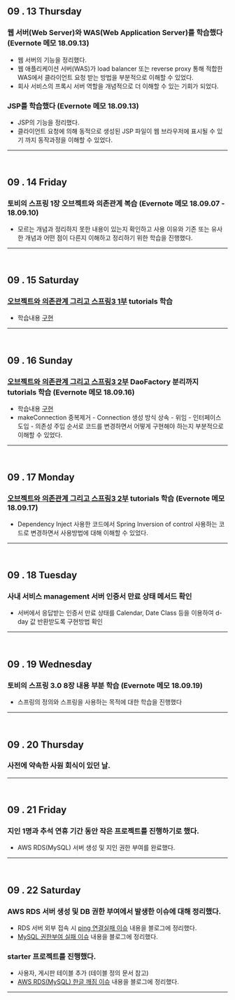 
## 09 . 13 Thursday

### 웹 서버(Web Server)와 WAS(Web Application Server)를 학습했다 (Evernote 메모 18.09.13)
+ 웹 서버의 기능을 정리했다.
+ 웹 애플리케이션 서버(WAS)가 load balancer 또는 reverse proxy 통해 적합한 WAS에서 클라이언트 요청 받는 방법을 부분적으로 이해할 수 있었다.
+ 회사 서비스의 프록시 서버 역할을 개념적으로 더 이해할 수 있는 기회가 되었다.

### JSP를 학습했다 (Evernote 메모 18.09.13)
+ JSP의 기능을 정리했다.
+ 클라이언트 요청에 의해 동적으로 생성된 JSP 파일이 웹 브라우저에 표시될 수 있기 까지 동작과정을 이해할 수 있었다.

---
<br>

## 09 . 14 Friday

### 토비의 스프링 1장 오브젝트와 의존관계 복습 (Evernote 메모 18.09.07 - 18.09.10)
+ 모르는 개념과 정리하지 못한 내용이 있는지 확인하고 사용 이유와 기존 또는 유사한 개념과 어떤 점이 다른지 이해하고 정리하기 위한 학습을 진행했다.

---
<br>

## 09 . 15 Saturday

### [오브젝트와 의존관계 그리고 스프링3 1부](https://www.youtube.com/watch?v=SZydc3BS--s) tutorials 학습
+ 학습내용 [구현](https://github.com/nttejun/lecture-tutorial/tree/master/spring-denpendency/src/main/java/spring/dependency)

---
<br>

## 09 . 16 Sunday
 
### [오브젝트와 의존관계 그리고 스프링3 2부](https://www.youtube.com/watch?v=JI7RNrWqp7k) DaoFactory 분리까지 tutorials 학습 (Evernote 메모 18.09.16) 
+ 학습내용 [구현](https://github.com/nttejun/lecture-tutorial/tree/master/spring-denpendency/src/main/java/spring/dependency)
+ makeConnection 중복제거 - Connection 생성 방식 상속 - 위임 - 인터페이스 도입 - 의존성 주입 순서로 코드를 변경하면서 어떻게 구현해야 하는지 부분적으로 이해할 수 있었다.

---
<br>

## 09 . 17 Monday

### [오브젝트와 의존관계 그리고 스프링3 2부](https://www.youtube.com/watch?v=JI7RNrWqp7k) tutorials 학습 (Evernote 메모 18.09.17)
+ Dependency Inject 사용한 코드에서 Spring Inversion of control 사용하는 코드로 변경하면서 사용방법에 대해 이해할 수 있었다.

---
<br>

## 09 . 18 Tuesday

### 사내 서비스 management 서버 인증서 만료 상태 메서드 확인
+ 서버에서 응답받는 인증서 만료 상태를 Calendar, Date Class 등을 이용하여 d-day 값 반환받도록 구현방법 확인

---
<br>

## 09 . 19 Wednesday

### 토비의 스프링 3.0 8장 내용 부분 학습 (Evernote 메모 18.09.19)
+ 스프링의 정의와 스프링을 사용하는 목적에 대한 학습을 진행했다

---
<br>

## 09 . 20 Thursday

### 사전에 약속한 사원 회식이 있던 날.

---
<br>

## 09 . 21 Friday

### 지인 1명과 추석 연휴 기간 동안 작은 프로젝트를 진행하기로 했다.
+ AWS RDS(MySQL) 서버 생성 및 지인 권한 부여를 완료했다.

---
<br>

## 09 . 22 Saturday

### AWS RDS 서버 생성 및 DB 권한 부여에서 발생한 이슈에 대해 정리했다.
+ RDS 서버 외부 접속 시 [ping 연결실패 이슈](http://wjjeong.tistory.com/11) 내용을 블로그에 정리했다.
+ [MySQL 권한부여 실패 이슈](http://wjjeong.tistory.com/10) 내용을 블로그에 정리했다.

### starter 프로젝트를 진행했다.
+ 사용자, 게시판 테이블 추가 (테이블 정의 문서 참고)
+ [AWS RDS(MySQL) 한글 깨짐 이슈](http://wjjeong.tistory.com/12) 내용을 블로그에 정리했다.

---
<br>


